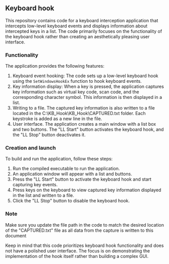 ## Keyboard hook

This repository contains code for a keyboard interception application that intercepts low-level keyboard events and displays information about intercepted keys in a list. The code primarily focuses on the functionality of the keyboard hook rather than creating an aesthetically pleasing user interface.

### Functionality
The application provides the following features:

1. Keyboard event hooking: The code sets up a low-level keyboard hook using the `SetWindowsHookEx` function to hook keyboard events.
2. Key information display: When a key is pressed, the application captures key information such as virtual key code, scan code, and the corresponding character symbol. This information is then displayed in a list.
3. Writing to a file. The captured key information is also written to a file located in the C:\\KB_Hook\\KB_Hook\\CAPTURED.txt folder. Each keystroke is added as a new line in the file.
4. User interface. The application creates a main window with a list box and two buttons. The "LL Start" button activates the keyboard hook, and the "LL Stop" button deactivates it.

### Creation and launch
To build and run the application, follow these steps:

1. Run the compiled executable to run the application.
2. An application window will appear with a list and buttons.
3. Press the "LL Start" button to activate the keyboard hook and start capturing key events.
4. Press keys on the keyboard to view captured key information displayed in the list and written to a file.
5. Click the "LL Stop" button to disable the keyboard hook.

### Note
Make sure you update the file path in the code to match the desired location of the "CAPTURED.txt" file as all data from the capture is written to this document

Keep in mind that this code prioritizes keyboard hook functionality and does not have a polished user interface. The focus is on demonstrating the implementation of the hook itself rather than building a complex GUI.